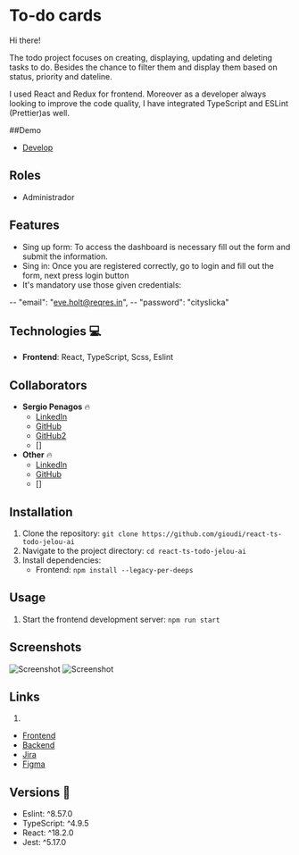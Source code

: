 # To-do cards

Hi there!

The todo  project focuses on creating, displaying, updating and deleting tasks to do. Besides the chance to filter them and display them based on status, priority and  dateline. 


I used React and Redux for frontend. Moreover as a developer always looking to improve the code quality, I have integrated TypeScript and ESLint (Prettier)as well.

##Demo

- [Develop]()


## Roles
- Administrador

## Features
- Sing up form: To access the dashboard is necessary fill out the form and submit the information.
- Sing in: Once you are registered correctly, go to login and fill out the form, next press login button
- It's mandatory use those given credentials: 

-- "email": "eve.holt@reqres.in",
-- "password": "cityslicka"


## Technologies 💻

- **Frontend**: React, TypeScript, Scss, Eslint

##  Collaborators

- **Sergio Penagos** 🔥
  - [LinkedIn](https://www.linkedin.com/in/analyst-sergio-penagos)
  - [GitHub](https://github.com/gioudi)
  - [GitHub2](https://github.com/SergioVass)
  - []
- **Other** 🔥
  - [LinkedIn](https://www.linkedin.com/in/#)
  - [GitHub](https://github.com/#)
  - []

## Installation

1. Clone the repository: `git clone https://github.com/gioudi/react-ts-todo-jelou-ai`
2. Navigate to the project directory: `cd react-ts-todo-jelou-ai`
3. Install dependencies:
   - Frontend: `npm install --legacy-per-deeps`

## Usage

1. Start the frontend development server: `npm run start`

## Screenshots

![Screenshot]()
![Screenshot]()

## Links
1. 
- [Frontend]()
- [Backend]()
- [Jira]()
- [Figma]()


## Versions 🚀

- Eslint: ^8.57.0
- TypeScript: ^4.9.5
- React: ^18.2.0
- Jest: ^5.17.0